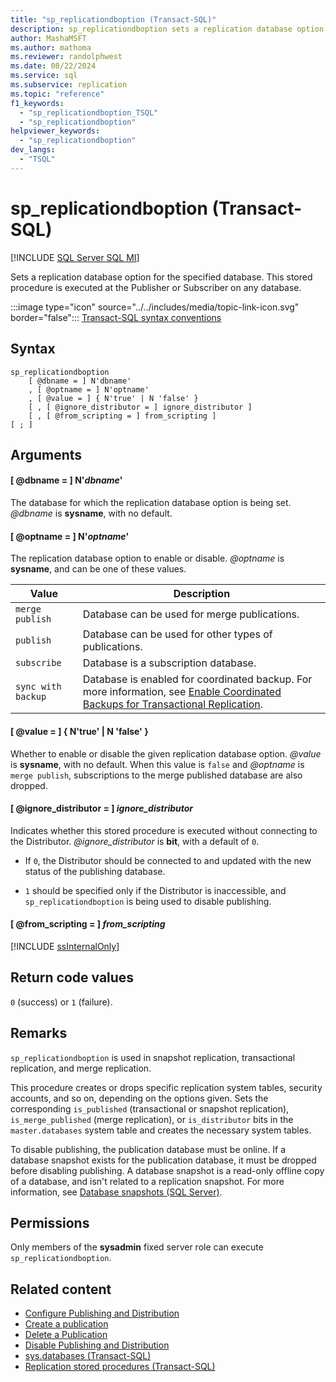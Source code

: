 ```yaml
---
title: "sp_replicationdboption (Transact-SQL)"
description: sp_replicationdboption sets a replication database option for the specified database.
author: MashaMSFT
ms.author: mathoma
ms.reviewer: randolphwest
ms.date: 08/22/2024
ms.service: sql
ms.subservice: replication
ms.topic: "reference"
f1_keywords:
  - "sp_replicationdboption_TSQL"
  - "sp_replicationdboption"
helpviewer_keywords:
  - "sp_replicationdboption"
dev_langs:
  - "TSQL"
---
```

# sp_replicationdboption (Transact-SQL)

[!INCLUDE [SQL Server SQL MI](../../includes/applies-to-version/sql-asdbmi.md)]

Sets a replication database option for the specified database. This stored procedure is executed at the Publisher or Subscriber on any database.

:::image type="icon" source="../../includes/media/topic-link-icon.svg" border="false"::: [Transact-SQL syntax conventions](../../t-sql/language-elements/transact-sql-syntax-conventions-transact-sql.md)

## Syntax

```syntaxsql
sp_replicationdboption
    [ @dbname = ] N'dbname'
    , [ @optname = ] N'optname'
    , [ @value = ] { N'true' | N 'false' }
    [ , [ @ignore_distributor = ] ignore_distributor ]
    [ , [ @from_scripting = ] from_scripting ]
[ ; ]
```

## Arguments

#### [ @dbname = ] N'*dbname*'

The database for which the replication database option is being set. *@dbname* is **sysname**, with no default.

#### [ @optname = ] N'*optname*'

The replication database option to enable or disable. *@optname* is **sysname**, and can be one of these values.

| Value | Description |
| --- | --- |
| `merge publish` | Database can be used for merge publications. |
| `publish` | Database can be used for other types of publications. |
| `subscribe` | Database is a subscription database. |
| `sync with backup` | Database is enabled for coordinated backup. For more information, see [Enable Coordinated Backups for Transactional Replication](../replication/administration/enable-coordinated-backups-for-transactional-replication.md). |

#### [ @value = ] { N'true' | N 'false' }

Whether to enable or disable the given replication database option. *@value* is **sysname**, with no default. When this value is `false` and *@optname* is `merge publish`, subscriptions to the merge published database are also dropped.

#### [ @ignore_distributor = ] *ignore_distributor*

Indicates whether this stored procedure is executed without connecting to the Distributor. *@ignore_distributor* is **bit**, with a default of `0`.

- If `0`, the Distributor should be connected to and updated with the new status of the publishing database.

- `1` should be specified only if the Distributor is inaccessible, and `sp_replicationdboption` is being used to disable publishing.

#### [ @from_scripting = ] *from_scripting*

[!INCLUDE [ssInternalOnly](../../includes/ssinternalonly-md.md)]

## Return code values

`0` (success) or `1` (failure).

## Remarks

`sp_replicationdboption` is used in snapshot replication, transactional replication, and merge replication.

This procedure creates or drops specific replication system tables, security accounts, and so on, depending on the options given. Sets the corresponding `is_published` (transactional or snapshot replication), `is_merge_published` (merge replication), or `is_distributor` bits in the `master.databases` system table and creates the necessary system tables.

To disable publishing, the publication database must be online. If a database snapshot exists for the publication database, it must be dropped before disabling publishing. A database snapshot is a read-only offline copy of a database, and isn't related to a replication snapshot. For more information, see [Database snapshots (SQL Server)](../databases/database-snapshots-sql-server.md).

## Permissions

Only members of the **sysadmin** fixed server role can execute `sp_replicationdboption`.

## Related content

- [Configure Publishing and Distribution](../replication/configure-publishing-and-distribution.md)
- [Create a publication](../replication/publish/create-a-publication.md)
- [Delete a Publication](../replication/publish/delete-a-publication.md)
- [Disable Publishing and Distribution](../replication/disable-publishing-and-distribution.md)
- [sys.databases (Transact-SQL)](../system-catalog-views/sys-databases-transact-sql.md)
- [Replication stored procedures (Transact-SQL)](replication-stored-procedures-transact-sql.md)
